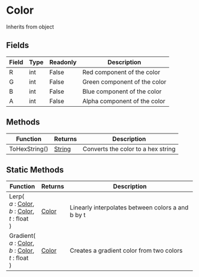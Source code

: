 # Color
Inherits from object
## Fields
|Field|Type|Readonly|Description|
|---|---|---|---|
|R|int|False|Red component of the color|
|G|int|False|Green component of the color|
|B|int|False|Blue component of the color|
|A|int|False|Alpha component of the color|
## Methods
|Function|Returns|Description|
|---|---|---|
|ToHexString()|[String](../static/String.md)|Converts the color to a hex string|
## Static Methods
|Function|Returns|Description|
|---|---|---|
|Lerp(<br/><i>a</i> : [Color](../objects/Color.md),<br/><i>b</i> : [Color](../objects/Color.md),<br/><i>t</i> : float<br/>)|[Color](../objects/Color.md)|Linearly interpolates between colors a and b by t|
|Gradient(<br/><i>a</i> : [Color](../objects/Color.md),<br/><i>b</i> : [Color](../objects/Color.md),<br/><i>t</i> : float<br/>)|[Color](../objects/Color.md)|Creates a gradient color from two colors|
